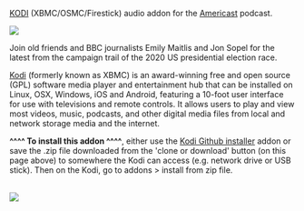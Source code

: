 <a href="kodi.tv">KODI<a> (XBMC/OSMC/Firestick) audio addon for the <a href="http://www.bbc.co.uk/programmes/p07h19zz">Americast</a> podcast.<br>

<img src="http://ichef.bbci.co.uk/images/ic/3000x3000/p07hbbyd.jpg"><br>

Join old friends and BBC journalists Emily Maitlis and Jon Sopel for the latest from the campaign trail of the 2020 US presidential election race.<br>

<a href="www.kodi.tv">Kodi</a> (formerly known as XBMC) is an award-winning free and open source (GPL) software media player and entertainment hub that can be installed on Linux, OSX, Windows, iOS and Android, featuring a 10-foot user interface for use with televisions and remote controls. It allows users to play and view most videos, music, podcasts, and other digital media files from local and network storage media and the internet.<br>

<b>^^^^ To install this addon ^^^^</b>, either use the <a href="https://www.tvaddons.co/github-browser-kodi/">Kodi Github installer</a> addon or save the .zip file downloaded from the 'clone or download' button (on this page above) to somewhere the Kodi can access (e.g. network drive or USB stick). Then on the Kodi, go to addons > install from zip file.<br>

<br><a href="http://www.kodi.tv"><img src="https://kodi.tv/sites/default/files/page/field_image/about--devices.jpg">
